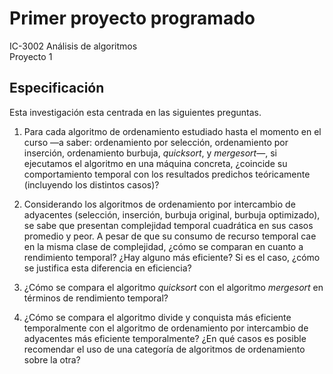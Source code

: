 # Primer proyecto programado #

IC-3002 Análisis de algoritmos  
Proyecto 1  

## Especificación ##

Esta investigación esta centrada en las siguientes preguntas.

1. Para cada algoritmo de ordenamiento estudiado hasta el momento en el curso —a saber: ordenamiento por selección, ordenamiento por inserción, ordenamiento burbuja, *quicksort*, y *mergesort*—, si ejecutamos el algoritmo en una máquina concreta, ¿coincide su comportamiento temporal con los resultados predichos teóricamente (incluyendo los distintos casos)?

2. Considerando los algoritmos de ordenamiento por intercambio de adyacentes (selección, inserción, burbuja original, burbuja optimizado), se sabe que presentan complejidad temporal cuadrática en sus casos promedio y peor. A pesar de que su consumo de recurso temporal cae en la misma clase de complejidad, ¿cómo se comparan en cuanto a rendimiento temporal? ¿Hay alguno más eficiente? Si es el caso, ¿cómo se justifica esta diferencia en eficiencia?

3. ¿Cómo se compara el algoritmo *quicksort* con el algoritmo *mergesort* en términos de rendimiento temporal?

4. ¿Cómo se compara el algoritmo divide y conquista más eficiente temporalmente con el algoritmo de ordenamiento por intercambio de adyacentes más eficiente temporalmente? ¿En qué casos es posible recomendar el uso de una categoría de algoritmos de ordenamiento sobre la otra?


